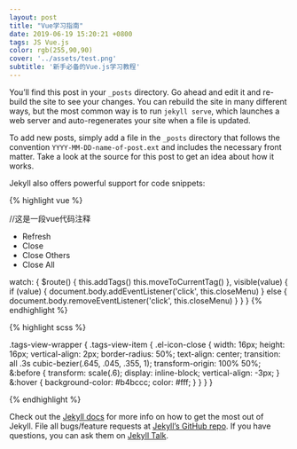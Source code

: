 ```yaml
---
layout: post
title: "Vue学习指南"
date: 2019-06-19 15:20:21 +0800
tags: JS Vue.js
color: rgb(255,90,90)
cover: '../assets/test.png'
subtitle: '新手必备的Vue.js学习教程'
---
```

You’ll find this post in your `_posts` directory. Go ahead and edit it and re-build the site to see your changes. You can rebuild the site in many different ways, but the most common way is to run `jekyll serve`, which launches a web server and auto-regenerates your site when a file is updated.

To add new posts, simply add a file in the `_posts` directory that follows the convention `YYYY-MM-DD-name-of-post.ext` and includes the necessary front matter. Take a look at the source for this post to get an idea about how it works.

Jekyll also offers powerful support for code snippets:

{% highlight vue %}

//这是一段vue代码注释

<ul v-show="visible" :style="{left:left+'px',top:top+'px'}" class="contextmenu">
  <li @click="refreshSelectedTag(selectedTag)">Refresh</li>
  <li v-if="!(selectedTag.meta&&selectedTag.meta.affix)" @click="closeSelectedTag(selectedTag)">Close</li>
  <li @click="closeOthersTags">Close Others</li>
  <li @click="closeAllTags(selectedTag)">Close All</li>
</ul>

watch: {
    $route() {
      this.addTags()
      this.moveToCurrentTag()
    },
    visible(value) {
      if (value) {
        document.body.addEventListener('click', this.closeMenu)
      } else {
        document.body.removeEventListener('click', this.closeMenu)
      }
    }
}
{% endhighlight %}

{% highlight scss %}
	
.tags-view-wrapper {
  .tags-view-item {
    .el-icon-close {
      width: 16px;
      height: 16px;
      vertical-align: 2px;
      border-radius: 50%;
      text-align: center;
      transition: all .3s cubic-bezier(.645, .045, .355, 1);
      transform-origin: 100% 50%;
      &:before {
        transform: scale(.6);
        display: inline-block;
        vertical-align: -3px;
      }
      &:hover {
        background-color: #b4bccc;
        color: #fff;
      }
    }
  }
}
	
{% endhighlight %}

Check out the [Jekyll docs][jekyll-docs] for more info on how to get the most out of Jekyll. File all bugs/feature requests at [Jekyll’s GitHub repo][jekyll-gh]. If you have questions, you can ask them on [Jekyll Talk][jekyll-talk].

[jekyll-docs]: https://jekyllrb.com/docs/home
[jekyll-gh]:   https://github.com/jekyll/jekyll
[jekyll-talk]: https://talk.jekyllrb.com/
